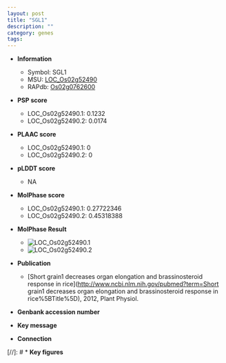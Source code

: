 ```yaml
---
layout: post
title: "SGL1"
description: ""
category: genes
tags: 
---
```


* **Information**  
    + Symbol: SGL1  
    + MSU: [LOC_Os02g52490](http://rice.plantbiology.msu.edu/cgi-bin/ORF_infopage.cgi?orf=LOC_Os02g52490)  
    + RAPdb: [Os02g0762600](http://rapdb.dna.affrc.go.jp/viewer/gbrowse_details/irgsp1?name=Os02g0762600)  

* **PSP score**  
    + LOC_Os02g52490.1: 0.1232 
    + LOC_Os02g52490.2: 0.0174 

* **PLAAC score**  
    + LOC_Os02g52490.1: 0 
    + LOC_Os02g52490.2: 0 

* **pLDDT score**
    + NA


* **MolPhase score**
    + LOC_Os02g52490.1: 0.27722346
    + LOC_Os02g52490.2: 0.45318388

* **MolPhase Result**
    + ![LOC_Os02g52490.1](https://304243504.github.io/Pictures/LOC_Os02g/LOC_Os02g52490.1.png)
    + ![LOC_Os02g52490.2](https://304243504.github.io/Pictures/LOC_Os02g/LOC_Os02g52490.2.png)

* **Publication**  
    + [Short grain1 decreases organ elongation and brassinosteroid response in rice](http://www.ncbi.nlm.nih.gov/pubmed?term=Short grain1 decreases organ elongation and brassinosteroid response in rice%5BTitle%5D), 2012, Plant Physiol.

* **Genbank accession number**  

* **Key message**  

* **Connection**  

[//]: # * **Key figures**  


